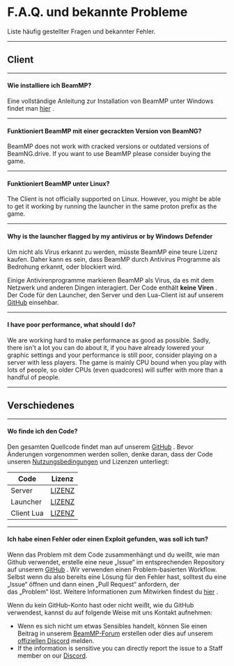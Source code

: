 # F.A.Q. und bekannte Probleme

Liste häufig gestellter Fragen und bekannter Fehler.

---

## **Client**

---

#### **Wie installiere ich BeamMP?**

Eine vollständige Anleitung zur Installation von BeamMP unter Windows findet man [hier](https://docs.beammp.com/game/getting-started/) .

---

#### **Funktioniert BeamMP mit einer gecrackten Version von BeamNG?**

BeamMP does not work with cracked versions or outdated versions of BeamNG.drive. If you want to use BeamMP please consider buying the game.

---

#### **Funktioniert BeamMP unter Linux?**

The Client is not officially  supported on Linux. However, you might be able to get it working by running the launcher in the same proton prefix as the game.

---

#### **Why is the launcher flagged by my antivirus or by Windows Defender**

Um nicht als Virus erkannt zu werden, müsste BeamMP eine teure Lizenz kaufen. Daher kann es sein, dass BeamMP durch Antivirus Programme als Bedrohung erkannt, oder blockiert wird.

Einige Antivirenprogramme markieren BeamMP als Virus, da es mit dem Netzwerk und anderen Dingen interagiert. Der Code enthält **keine Viren** . Der Code für den Launcher, den Server und den Lua-Client ist auf unserem [GitHub](https://github.com/BeamMP) einsehbar.

---

#### **I have poor performance, what should I do?**

We are working hard to make performance as good as possible. Sadly, there isn't a lot you can do about it, if you have already lowered your graphic settings and your performance is still poor, consider playing on a server with less players. The game is mainly CPU bound when you play with lots of people, so older CPUs (even quadcores) will suffer with more than a handful of people.

---

## **Verschiedenes**

---

#### **Wo finde ich den Code?**

Den gesamten Quellcode findet man auf unserem [GitHub](https://github.com/BeamMP) . Bevor Änderungen vorgenommen werden sollen, denke daran, dass der Code unseren [Nutzungsbedingungen](https://forum.beammp.com/t/terms-of-use-v1-0/43) und Lizenzen unterliegt:

Code | Lizenz
--- | :-:
Server | [LIZENZ](https://github.com/BeamMP/BeamMP-Server/blob/master/LICENSE)
Launcher | [LIZENZ](https://github.com/BeamMP/BeamMP-Launcher/blob/master/README.md)
Client Lua | [LIZENZ](https://github.com/BeamMP/BeamMP/blob/development/LICENSE.md)

---

#### **Ich habe einen Fehler oder einen Exploit gefunden, was soll ich tun?**

Wenn das Problem mit dem Code zusammenhängt und du weißt, wie man Github verwendet, erstelle eine neue „Issue“ im entsprechenden Repository auf unserem [GitHub](https://github.com/BeamMP) . Wir verwenden einen Problem-basierten Workflow. Selbst wenn du also bereits eine Lösung für den Fehler hast, solltest du eine „Issue“ öffnen und dann einen „Pull Request“ anfordern, der <br> das „Problem“ löst. Weitere Informationen zum Mitwirken findest du [hier](https://github.com/BeamMP/BeamMP/blob/development/CONTRIBUTING.md) .

Wenn du kein GitHub-Konto hast oder nicht weißt, wie du GitHub verwendest, kannst du auf folgende Weise mit uns Kontakt aufnehmen:

- Wenn es sich nicht um etwas Sensibles handelt, können Sie einen Beitrag in unserem [BeamMP-Forum](https://forum.beammp.com) erstellen oder dies auf unserem [offiziellen Discord](https://discord.gg/beammp) melden.
- If the information is sensitive you can directly report the issue to a Staff member on our [Discord](https://discord.gg/beammp).
